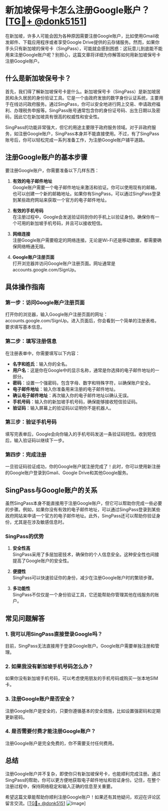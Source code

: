 # 新加坡保号卡怎么注册Google账户？[[TG💪+ @donk5151](https://t.me/s/donk5151)]

在新加坡，许多人可能会因为各种原因需要注册Google账户，比如使用Gmail收发邮件、下载应用程序或者享受Google Drive提供的云存储服务。然而，如果你手头只有新加坡的保号卡（SingPass），可能就会感到困惑：这玩意儿到底能不能用来注册Google账户呢？别担心，这篇文章将详细为你解答如何用新加坡保号卡注册Google账户。

## 什么是新加坡保号卡？

首先，我们得了解新加坡保号卡是什么。新加坡保号卡（SingPass）是新加坡居民和永久居民的身份验证工具。它是一个由政府发放的数字身份认证系统，主要用于在线访问政府服务。通过SingPass，你可以安全地进行网上交易、申请政府福利、办理税务申报等。SingPass账号通常包含你的身份证号码、出生日期以及密码，因此它在新加坡具有很高的权威性和安全性。

SingPass的功能非常强大，但它的用途主要限于政府服务领域。对于非政府服务，如注册Google账户，SingPass本身并不能直接使用。不过，有了SingPass账号后，你可以轻松完成一系列准备工作，为注册Google账户铺平道路。

## 注册Google账户的基本步骤

要注册Google账户，你需要准备以下几样东西：

1. **有效的电子邮件地址**  
   Google账户需要一个电子邮件地址来激活和验证。你可以使用现有的邮箱，也可以创建一个新的邮箱地址。如果你有SingPass，可以通过SingPass登录到某些政府网站来获取一个官方的电子邮件地址。

2. **有效的手机号码**  
   在注册过程中，Google会发送验证码到你的手机上以验证身份。确保你有一个可用的新加坡手机号码，并且可以接收短信。

3. **网络连接**  
   注册Google账户需要稳定的网络连接。无论是Wi-Fi还是移动数据，都需要确保网络畅通无阻。

4. **Google账户注册页面**  
   打开浏览器并访问Google账户注册页面。网址通常是accounts.google.com/SignUp。

## 具体操作指南

### 第一步：访问Google账户注册页面

打开你的浏览器，输入Google账户注册页面的网址：accounts.google.com/SignUp。进入页面后，你会看到一个简单的注册表格，要求填写基本信息。

### 第二步：填写注册信息

在注册表单中，你需要填写以下内容：

- **名字和姓氏**：输入你的全名。
- **用户名**：这是你在Google中的显示名称，通常是你选择的电子邮件地址的一部分。
- **密码**：设置一个强密码，包含字母、数字和特殊字符，以确保账户安全。
- **电子邮件地址**：输入你准备用来注册的电子邮件地址。
- **确认电子邮件地址**：再次输入你的电子邮件地址以确认无误。
- **手机号码**：输入你的新加坡手机号码，确保能够接收短信验证码。
- **验证码**：输入屏幕上的验证码以证明你不是机器人。

### 第三步：验证手机号码

填写完表单后，Google会向你输入的手机号码发送一条验证码短信。收到短信后，输入验证码以继续下一步。

### 第四步：完成注册

一旦验证码验证成功，你的Google账户就注册完成了！此时，你可以使用新注册的Google账户登录到Gmail、Google Drive和其他Google服务。

## SingPass与Google账户的关系

虽然SingPass本身不能直接用于注册Google账户，但它可以帮助你完成一些必要的步骤。例如，如果你没有有效的电子邮件地址，可以通过SingPass登录到某些政府网站来申请一个官方的电子邮件地址。此外，SingPass还可以帮助你验证身份，尤其是在涉及敏感信息时。

### SingPass的优势

1. **安全性高**  
   SingPass采用了多层加密技术，确保你的个人信息安全。这种安全性也间接提高了Google账户的安全性。

2. **便捷性**  
   SingPass可以快速验证你的身份，减少在注册Google账户时的繁琐步骤。

3. **多功能性**  
   SingPass不仅仅是一个身份验证工具，它还能帮助你管理其他在线服务的账户。

## 常见问题解答

### 1. 我可以用SingPass直接登录Google吗？
目前，SingPass无法直接用于登录Google账户。Google账户需要单独注册和管理。

### 2. 如果我没有新加坡手机号码怎么办？
如果你没有新加坡手机号码，可以考虑使用朋友的手机号码或购买一张本地SIM卡。

### 3. 注册Google账户是否安全？
注册Google账户是安全的，只要你遵循基本的安全措施，比如设置强密码和定期更新密码。

### 4. 是否需要付费才能注册Google账户？
注册Google账户是完全免费的，你不需要支付任何费用。

## 总结

注册Google账户并不复杂，即使你只有新加坡保号卡，也能顺利完成注册。通过SingPass的帮助，你可以更方便地获取电子邮件地址和验证身份。记住，在整个注册过程中，保持网络稳定和输入正确的信息至关重要。

希望这篇文章能帮助你顺利注册Google账户！如果还有其他疑问，欢迎在评论区留言交流。[[TG💪+ @donk5151](https://t.me/s/donk5151) ![Image](https://i.postimg.cc/rwNCRYN7/Snipaste-2025-04-30-17-27-05.png)]